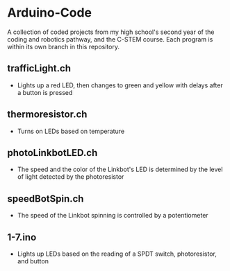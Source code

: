 # Arduino-Code
A collection of coded projects from my high school's second year of the coding and robotics pathway, and the C-STEM course.
Each program is within its own branch in this repository.

## trafficLight.ch
- Lights up a red LED, then changes to green and yellow with delays after a button is pressed

## thermoresistor.ch
- Turns on LEDs based on temperature

## photoLinkbotLED.ch
- The speed and the color of the Linkbot's LED is determined by the level of light detected by the photoresistor

## speedBotSpin.ch
- The speed of the Linkbot spinning is controlled by a potentiometer

## 1-7.ino
- Lights up LEDs based on the reading of a SPDT switch, photoresistor, and button
